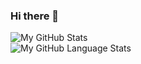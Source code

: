 ### Hi there 👋

![My GitHub Stats](https://github-readme-stats.vercel.app/api/?username=sagabegins&count_private=true&theme=tokyonight&showicons=true)  
![My GitHub Language Stats](https://github-readme-stats.vercel.app/api/top-langs/?username=sagabegins&langs_count=8&theme=tokyonight)  

<!--
**SagaBegins/SagaBegins** is a ✨ _special_ ✨ repository because its `README.md` (this file) appears on your GitHub profile.

Here are some ideas to get you started:

- 🔭 I’m currently working on ...
- 🌱 I’m currently learning ...
- 👯 I’m looking to collaborate on ...
- 🤔 I’m looking for help with ...
- 💬 Ask me about ...
- 📫 How to reach me: ...
- 😄 Pronouns: ...
- ⚡ Fun fact: ...
-->
